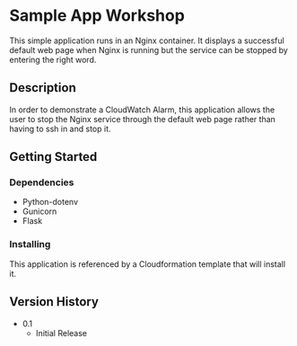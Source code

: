 # Sample App Workshop

This simple application runs in an Nginx container. It displays a successful default web page when Nginx is running but the service can be stopped by entering the right word.

## Description

In order to demonstrate a CloudWatch Alarm, this application allows the user to stop the Nginx service through the default web page rather than having to ssh in and stop it.

## Getting Started

### Dependencies

* Python-dotenv
* Gunicorn
* Flask

### Installing

This application is referenced by a Cloudformation template that will install it.

## Version History

* 0.1
    * Initial Release
